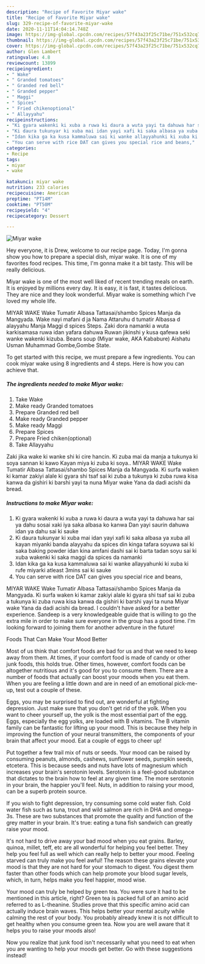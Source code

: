 ```yaml
---
description: "Recipe of Favorite Miyar wake"
title: "Recipe of Favorite Miyar wake"
slug: 329-recipe-of-favorite-miyar-wake
date: 2020-11-11T14:04:14.748Z
image: https://img-global.cpcdn.com/recipes/57f43a23f25c71be/751x532cq70/miyar-wake-recipe-main-photo.jpg
thumbnail: https://img-global.cpcdn.com/recipes/57f43a23f25c71be/751x532cq70/miyar-wake-recipe-main-photo.jpg
cover: https://img-global.cpcdn.com/recipes/57f43a23f25c71be/751x532cq70/miyar-wake-recipe-main-photo.jpg
author: Glen Lambert
ratingvalue: 4.8
reviewcount: 13899
recipeingredient:
- " Wake"
- " Granded tomatoes"
- " Granded red bell"
- " Granded pepper"
- " Maggi"
- " Spices"
- " Fried chikenoptional"
- " Allayyahu"
recipeinstructions:
- "Ki gyara wakenki ki xuba a ruwa ki daura a wuta yayi ta dahuwa har sai ya dahu sosai xaki iya saka albasa ko kanwa Dan yayi saurin dahuwa idan ya dahu sai ki sauke"
- "Ki daura tukunyar ki xuba mai idan yayi xafi ki saka albasa ya xuba all kayan miyanki banda alayyahu da spices din kinga tafara soyuwa sai ki saka baking powder idan kina amfani dashi sai ki barta tadan soyu sai ki xuba wakenki ki saka maggi da spices da namanki"
- "Idan kika ga ka kusa kammaluwa sai ki wanke allayyahunki ki xuba ki rufe miyarki atleast 3mins sai ki sauke"
- "You can serve with rice DAT can gives you special rice and beans,"
categories:
- Recipe
tags:
- miyar
- wake

katakunci: miyar wake 
nutrition: 233 calories
recipecuisine: American
preptime: "PT14M"
cooktime: "PT50M"
recipeyield: "4"
recipecategory: Dessert

---
```



![Miyar wake](https://img-global.cpcdn.com/recipes/57f43a23f25c71be/751x532cq70/miyar-wake-recipe-main-photo.jpg)

Hey everyone, it is Drew, welcome to our recipe page. Today, I'm gonna show you how to prepare a special dish, miyar wake. It is one of my favorites food recipes. This time, I'm gonna make it a bit tasty. This will be really delicious.

Miyar wake is one of the most well liked of recent trending meals on earth. It is enjoyed by millions every day. It is easy, it is fast, it tastes delicious. They are nice and they look wonderful. Miyar wake is something which I've loved my whole life.

MIYAR WAKE Wake Tumatir Albasa Tattasai/shambo Spices Manja da Mangyada. Wake nayi mafani d ja Nama Attaruhu d tumatir Albassa d alayyahu Manja Maggi d spices Steps. Zaki dora namanki a wuta karkisamasa ruwa idan yafara dahuwa Ruwan jikinshi y kusa qafewa seki wanke wakenki kizuba. Beans soup (Miyar wake, AKA Kababure) Aishatu Usman Muhammad Gombe,Gombe State.


To get started with this recipe, we must prepare a few ingredients. You can cook miyar wake using 8 ingredients and 4 steps. Here is how you can achieve that.

<!--inarticleads1-->

##### The ingredients needed to make Miyar wake:

1. Take  Wake
1. Make ready  Granded tomatoes
1. Prepare  Granded red bell
1. Make ready  Granded pepper
1. Make ready  Maggi
1. Prepare  Spices
1. Prepare  Fried chiken(optional)
1. Take  Allayyahu


Zaki jika wake ki wanke shi ki cire hancin. Ki zuba mai da manja a tukunya ki soya sannan ki kawo Kayan miya ki zuba ki soya.. MIYAR WAKE Wake Tumatir Albasa Tattasai/shambo Spices Manja da Mangyada. Ki surfa waken ki kamar zakiyi alale ki gyara shi tsaf sai ki zuba a tukunya ki zuba ruwa kisa kanwa da gishiri ki barshi yayi ta nuna Miyar wake Yana da dadi acishi da bread. 

<!--inarticleads2-->

##### Instructions to make Miyar wake:

1. Ki gyara wakenki ki xuba a ruwa ki daura a wuta yayi ta dahuwa har sai ya dahu sosai xaki iya saka albasa ko kanwa Dan yayi saurin dahuwa idan ya dahu sai ki sauke
1. Ki daura tukunyar ki xuba mai idan yayi xafi ki saka albasa ya xuba all kayan miyanki banda alayyahu da spices din kinga tafara soyuwa sai ki saka baking powder idan kina amfani dashi sai ki barta tadan soyu sai ki xuba wakenki ki saka maggi da spices da namanki
1. Idan kika ga ka kusa kammaluwa sai ki wanke allayyahunki ki xuba ki rufe miyarki atleast 3mins sai ki sauke
1. You can serve with rice DAT can gives you special rice and beans,


MIYAR WAKE Wake Tumatir Albasa Tattasai/shambo Spices Manja da Mangyada. Ki surfa waken ki kamar zakiyi alale ki gyara shi tsaf sai ki zuba a tukunya ki zuba ruwa kisa kanwa da gishiri ki barshi yayi ta nuna Miyar wake Yana da dadi acishi da bread. I couldn&#39;t have asked for a better experience. Sandeep is a very knowledgeable guide that is willing to go the extra mile in order to make sure everyone in the group has a good time. I&#39;m looking forward to joining them for another adventure in the future! 

Foods That Can Make Your Mood Better


Most of us think that comfort foods are bad for us and that we need to keep away from them. At times, if your comfort food is made of candy or other junk foods, this holds true. Other times, however, comfort foods can be altogether nutritious and it's good for you to consume them. There are a number of foods that actually can boost your moods when you eat them. When you are feeling a little down and are in need of an emotional pick-me-up, test out a couple of these.

Eggs, you may be surprised to find out, are wonderful at fighting depression. Just make sure that you don't get rid of the yolk. When you want to cheer yourself up, the yolk is the most essential part of the egg. Eggs, especially the egg yolks, are loaded with B vitamins. The B vitamin family can be fantastic for lifting up your mood. This is because they help in improving the function of your neural transmitters, the components of your brain that affect your mood. Eat a couple of eggs to cheer up!

Put together a few trail mix of nuts or seeds. Your mood can be raised by consuming peanuts, almonds, cashews, sunflower seeds, pumpkin seeds, etcetera. This is because seeds and nuts have lots of magnesium which increases your brain's serotonin levels. Serotonin is a feel-good substance that dictates to the brain how to feel at any given time. The more serotonin in your brain, the happier you'll feel. Nuts, in addition to raising your mood, can be a superb protein source.

If you wish to fight depression, try consuming some cold water fish. Cold water fish such as tuna, trout and wild salmon are rich in DHA and omega-3s. These are two substances that promote the quality and function of the grey matter in your brain. It's true: eating a tuna fish sandwich can greatly raise your mood. 

It's not hard to drive away your bad mood when you eat grains. Barley, quinoa, millet, teff, etc are all wonderful for helping you feel better. They help you feel full as well which can really help to better your mood. Feeling starved can truly make you feel awful! The reason these grains elevate your mood is that they are not hard for your stomach to digest. You digest them faster than other foods which can help promote your blood sugar levels, which, in turn, helps make you feel happier, mood wise.

Your mood can truly be helped by green tea. You were sure it had to be mentioned in this article, right? Green tea is packed full of an amino acid referred to as L-theanine. Studies prove that this specific amino acid can actually induce brain waves. This helps better your mental acuity while calming the rest of your body. You probably already knew it is not difficult to get healthy when you consume green tea. Now you are well aware that it helps you to raise your moods also!

Now you realize that junk food isn't necessarily what you need to eat when you are wanting to help your moods get better. Go  with  these suggestions  instead!

